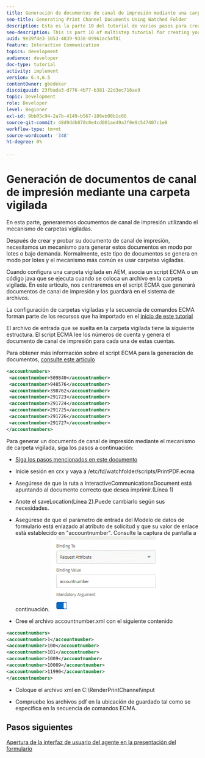 ```yaml
---
title: Generación de documentos de canal de impresión mediante una carpeta vigilada
seo-title: Generating Print Channel Documents Using Watched Folder
description: Esta es la parte 10 del tutorial de varios pasos para crear su primer documento interactivo de comunicaciones para el canal de impresión. En esta parte, generaremos documentos de canal de impresión utilizando el mecanismo de carpetas vigiladas.
seo-description: This is part 10 of multistep tutorial for creating your first interactive communications document for the print channel. In this part, we will generate print channel documents using the watched folder mechanism.
uuid: 9e39f4e3-1053-4839-9338-09961ac54f81
feature: Interactive Communication
topics: development
audience: developer
doc-type: tutorial
activity: implement
version: 6.4,6.5
contentOwner: gbedekar
discoiquuid: 23fbada3-d776-4b77-b381-22d3ec716ae9
topic: Development
role: Developer
level: Beginner
exl-id: 9bb05c94-2a7b-4149-b567-186eb08b1c66
source-git-commit: 48d9ddb870c0e4cd001ae49a3f0e9c547407c1e8
workflow-type: tm+mt
source-wordcount: '348'
ht-degree: 0%

---
```


# Generación de documentos de canal de impresión mediante una carpeta vigilada

En esta parte, generaremos documentos de canal de impresión utilizando el mecanismo de carpetas vigiladas.

Después de crear y probar su documento de canal de impresión, necesitamos un mecanismo para generar estos documentos en modo por lotes o bajo demanda. Normalmente, este tipo de documentos se genera en modo por lotes y el mecanismo más común es usar carpetas vigiladas.

Cuando configura una carpeta vigilada en AEM, asocia un script ECMA o un código java que se ejecuta cuando se coloca un archivo en la carpeta vigilada. En este artículo, nos centraremos en el script ECMA que generará documentos de canal de impresión y los guardará en el sistema de archivos.

La configuración de carpetas vigiladas y la secuencia de comandos ECMA forman parte de los recursos que ha importado en el [inicio de este tutorial](introduction.md)

El archivo de entrada que se suelta en la carpeta vigilada tiene la siguiente estructura. El script ECMA lee los números de cuenta y genera el documento de canal de impresión para cada una de estas cuentas.

Para obtener más información sobre el script ECMA para la generación de documentos, [consulte este artículo](/help/forms/interactive-communications/generating-interactive-communications-print-document-using-api-tutorial-use.md)

```xml
<accountnumbers>
 <accountnumber>509840</accountnumber>
 <accountnumber>948576</accountnumber>
 <accountnumber>398762</accountnumber>
 <accountnumber>291723</accountnumber>
 <accountnumber>291724</accountnumber>
 <accountnumber>291725</accountnumber>
 <accountnumber>291726</accountnumber>
 <accountnumber>291727</accountnumber>
</accountnumbers>
```

Para generar un documento de canal de impresión mediante el mecanismo de carpeta vigilada, siga los pasos a continuación:

* [Siga los pasos mencionados en este documento](/help/forms/adaptive-forms/service-user-tutorial-develop.md)

* Inicie sesión en crx y vaya a /etc/fd/watchfolder/scripts/PrintPDF.ecma

* Asegúrese de que la ruta a InteractiveCommunicationsDocument está apuntando al documento correcto que desea imprimir.(Línea 1)
* Anote el saveLocation(Línea 2).Puede cambiarlo según sus necesidades.
* Asegúrese de que el parámetro de entrada del Modelo de datos de formulario está enlazado al atributo de solicitud y que su valor de enlace está establecido en &quot;accountnumber&quot;. Consulte la captura de pantalla a continuación.
   ![solicitud](assets/requestattributeprintchannel.gif)

* Cree el archivo accountnumber.xml con el siguiente contenido

```xml
<accountnumbers>
<accountnumber>1</accountnumber>
<accountnumber>100</accountnumber>
<accountnumber>101</accountnumber>
<accountnumber>1009</accountnumber>
<accountnumber>10009</accountnumber>
<accountnumber>11990</accountnumber>
</accountnumbers>
```

* Coloque el archivo xml en C:\RenderPrintChannel\input

* Compruebe los archivos pdf en la ubicación de guardado tal como se especifica en la secuencia de comandos ECMA.

## Pasos siguientes

[Apertura de la interfaz de usuario del agente en la presentación del formulario](./opening-agent-ui-on-form-submission.md)